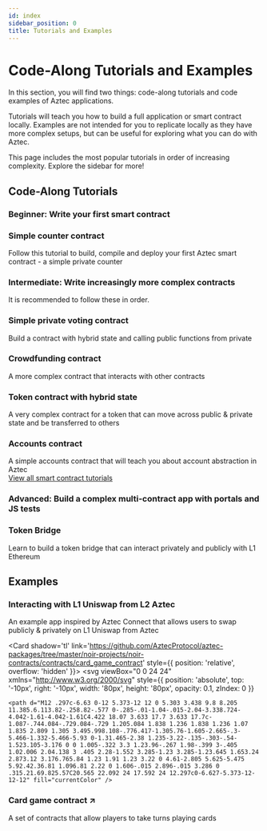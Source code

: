 ```yaml
---
id: index
sidebar_position: 0
title: Tutorials and Examples
---
```


# Code-Along Tutorials and Examples

In this section, you will find two things: code-along tutorials and code examples of Aztec applications. 

Tutorials will teach you how to build a full application or smart contract locally. Examples are not intended for you to replicate locally as they have more complex setups, but can be useful for exploring what you can do with Aztec.

This page includes the most popular tutorials in order of increasing complexity. Explore the sidebar for more!

## Code-Along Tutorials

### Beginner: Write your first smart contract

<div className="card-container full-width">
  <Card shadow='tl' link='/guides/developer_guides/getting_started/quickstart'>
    <CardHeader>
      <h3>Simple counter contract</h3>
    </CardHeader>
    <CardBody>
     Follow this tutorial to build, compile and deploy your first Aztec smart contract - a simple private counter 
    </CardBody>
  </Card>
</div>


### Intermediate: Write increasingly more complex contracts

It is recommended to follow these in order.

<div className="card-container">
  <Card shadow='tl' link='/tutorials/codealong/contract_tutorials/counter_contract'>
    <CardHeader>
      <h3>Simple private voting contract</h3>
    </CardHeader>
    <CardBody>
      Build a contract with hybrid state and calling public functions from private
    </CardBody>
  </Card>

  <Card shadow='tl' link='/tutorials/codealong/contract_tutorials/crowdfunding_contract'>
    <CardHeader>
      <h3>Crowdfunding contract</h3>
    </CardHeader>
    <CardBody>
      A more complex contract that interacts with other contracts
    </CardBody>
  </Card>

  <Card shadow='tl' link='/tutorials/codealong/contract_tutorials/token_contract'>
    <CardHeader>
      <h3>Token contract with hybrid state</h3>
    </CardHeader>
    <CardBody>
      A very complex contract for a token that can move across public & private state and be transferred to others
    </CardBody>
  </Card>

   <Card shadow='tl' link='/tutorials/codealong/contract_tutorials/write_accounts_contract'>
    <CardHeader>
      <h3>Accounts contract</h3>
    </CardHeader>
    <CardBody>
      A simple accounts contract that will teach you about account abstraction in Aztec
    </CardBody>
  </Card>
</div>

<div className="view-all-link">
  <a href="/tutorials/codealong/contract_tutorials/counter_contract">View all smart contract tutorials</a>
</div>

### Advanced: Build a complex multi-contract app with portals and JS tests

<div className="card-container full-width">
  <Card shadow='tl' link='/tutorials/codealong/contract_tutorials/advanced/token_bridge/0_setup.md'>
    <CardHeader>
      <h3>Token Bridge</h3>
    </CardHeader>
    <CardBody>
     Learn to build a token bridge that can interact privately and publicly with L1 Ethereum
    </CardBody>
  </Card>
</div>

## Examples

<div className="card-container">
  <Card shadow='tl' link='/tutorials/examples/uniswap/l2_contract'>
    <CardHeader>
      <h3>Interacting with L1 Uniswap from L2 Aztec</h3>
    </CardHeader>
    <CardBody>
      An example app inspired by Aztec Connect that allows users to swap publicly & privately on L1 Uniswap from Aztec
    </CardBody>
  </Card>

<Card shadow='tl' link='https://github.com/AztecProtocol/aztec-packages/tree/master/noir-projects/noir-contracts/contracts/card_game_contract' style={{ position: 'relative', overflow: 'hidden' }}>
  <svg 
    viewBox="0 0 24 24" 
    xmlns="http://www.w3.org/2000/svg" 
    style={{
      position: 'absolute',
      top: '-10px',
      right: '-10px',
      width: '80px',
      height: '80px',
      opacity: 0.1,
      zIndex: 0
    }}
  >
    <path d="M12 .297c-6.63 0-12 5.373-12 12 0 5.303 3.438 9.8 8.205 11.385.6.113.82-.258.82-.577 0-.285-.01-1.04-.015-2.04-3.338.724-4.042-1.61-4.042-1.61C4.422 18.07 3.633 17.7 3.633 17.7c-1.087-.744.084-.729.084-.729 1.205.084 1.838 1.236 1.838 1.236 1.07 1.835 2.809 1.305 3.495.998.108-.776.417-1.305.76-1.605-2.665-.3-5.466-1.332-5.466-5.93 0-1.31.465-2.38 1.235-3.22-.135-.303-.54-1.523.105-3.176 0 0 1.005-.322 3.3 1.23.96-.267 1.98-.399 3-.405 1.02.006 2.04.138 3 .405 2.28-1.552 3.285-1.23 3.285-1.23.645 1.653.24 2.873.12 3.176.765.84 1.23 1.91 1.23 3.22 0 4.61-2.805 5.625-5.475 5.92.42.36.81 1.096.81 2.22 0 1.606-.015 2.896-.015 3.286 0 .315.21.69.825.57C20.565 22.092 24 17.592 24 12.297c0-6.627-5.373-12-12-12" fill="currentColor" />
  </svg>
  <CardHeader style={{ position: 'relative', zIndex: 1 }}>
    <h3>Card game contract <span style={{ marginLeft: '5px', fontSize: '0.8em' }}>↗️</span></h3>
  </CardHeader>
  <CardBody style={{ position: 'relative', zIndex: 1 }}>
    A set of contracts that allow players to take turns playing cards 
  </CardBody>
</Card>
</div>

<style>
{`
  .card-container {
  display: grid;
  grid-template-columns: repeat(auto-fit, minmax(300px, 1fr));
  gap: 1rem;
  margin-bottom: 1rem;
}

.card-container.full-width {
  grid-template-columns: 1fr;
}

@media (min-width: 769px) {
  .card-container:not(.full-width) {
    grid-template-columns: repeat(2, 1fr);
  }
}

.card-link-wrapper {
  display: contents;
}

.card {
  display: flex;
  flex-direction: column;
  height: 100%;
  transition: all 0.3s ease;
}

.card:hover {
  transform: scale(1.02);
}

.card__body {
  flex: 1;
}

.view-all-link {
  text-align: right;
  margin-bottom: 2rem;
}

.view-all-link a {
  font-size: 0.9rem;
  color: var(--ifm-color-primary);
  text-decoration: none;
}
`}
</style>